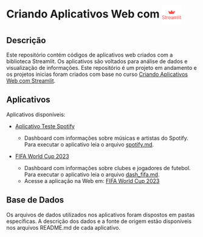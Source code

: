 

# Criando Aplicativos Web com <img src="https://raw.githubusercontent.com/devicons/devicon/master/icons/streamlit/streamlit-plain-wordmark.svg" alt="Streamlit Logo" style="width:50px; margin-right:10px; display:inline-block; vertical-align:middle;"/>

## Descrição

Este repositório contém códigos de aplicativos web criados com a biblioteca Streamlit. Os aplicativos são voltados para análise de dados e visualização de informações. Este repositório é um projeto em andamento e os projetos inicias foram criados com base no curso [Criando Aplicativos Web com Streamlit](https://hub.asimov.academy/curso/criando-aplicativos-web-com-streamlit/).

## Aplicativos

Aplicativos disponíveis:

- [Aplicativo Teste Spotify](src\tests\spotify_app\spotify.py)
    - Dashboard com informações sobre músicas e artistas do Spotify. Para executar o aplicativo leia o arquivo [spotify.md](src\tests\spotify_app\spotify.md).

- [FIFA World Cup 2023](src\app\dash_fifa\1_🏠_home.py)
    - Dashboard com informações sobre clubes e jogadores de futebol. Para executar o aplicativo leia o arquivo [dash_fifa.md](src\app\dash_fifa\dash_fifa.md).
    - Acesse a aplicação na Web em: [FIFA World Cup 2023](https://asimov-academy-app.streamlit.app/)

## Base de Dados

Os arquivos de dados utilizados nos aplicativos foram dispostos em pastas específicas. A descrição dos dados e a fonte de origem estão disponíveis nos arquivos README.md de cada aplicativo.
